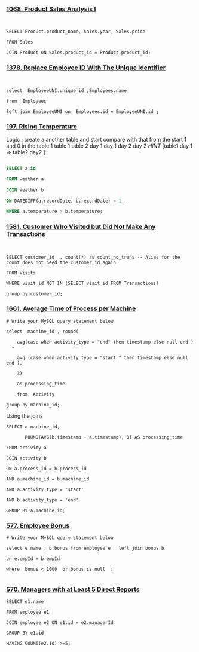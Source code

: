 
### [1068. Product Sales Analysis I](https://leetcode.com/problems/product-sales-analysis-i/)

```mysql
  

SELECT Product.product_name, Sales.year, Sales.price

FROM Sales

JOIN Product ON Sales.product_id = Product.product_id;

```


### [1378. Replace Employee ID With The Unique Identifier](https://leetcode.com/problems/replace-employee-id-with-the-unique-identifier/)

```mysql


select  EmployeeUNI.unique_id ,Employees.name

from  Employees

left join EmployeeUNI on  Employees.id = EmployeeUNI.id ;
```


### [197. Rising Temperature](https://leetcode.com/problems/rising-temperature/)

Logic :  create a another table and start compare with that from the start 1 and 0 in the table 1 
table 1     table 2 
day 1        day 1 
day 2        day 2 
	*HINT* [table1.day 1 =>  table2.day2 ]
	
	

```sql

SELECT a.id

FROM weather a

JOIN weather b

ON DATEDIFF(a.recordDate, b.recordDate) = 1 --

WHERE a.temperature > b.temperature;
```


### [1581. Customer Who Visited but Did Not Make Any Transactions](https://leetcode.com/problems/customer-who-visited-but-did-not-make-any-transactions/)


```Mysql
  

SELECT customer_id  , count(*) as count_no_trans -- Alias for the count does not need the customer_id again

FROM Visits

WHERE visit_id NOT IN (SELECT visit_id FROM Transactions)

group by customer_id;

```

### [1661. Average Time of Process per Machine](https://leetcode.com/problems/average-time-of-process-per-machine/)

```mysql
# Write your MySQL query statement below

select  machine_id , round(

    avg(case when activity_type = "end" then timestamp else null end )   -

    avg (case when activity_type = "start " then timestamp else null end ),

    3)

    as processing_time

    from  Activity

group by machine_id;
```


Using the  joins 

```mysql 
SELECT a.machine_id,

       ROUND(AVG(b.timestamp - a.timestamp), 3) AS processing_time

FROM activity a

JOIN activity b

ON a.process_id = b.process_id

AND a.machine_id = b.machine_id  

AND a.activity_type = 'start'

AND b.activity_type = 'end'

GROUP BY a.machine_id;

```

### [577. Employee Bonus](https://leetcode.com/problems/employee-bonus/)

```mysql 
# Write your MySQL query statement below

select e.name , b.bonus from employee e   left join bonus b

on e.empId = b.empId

where  bonus < 1000  or bonus is null  ;


```


### [570. Managers with at Least 5 Direct Reports](https://leetcode.com/problems/managers-with-at-least-5-direct-reports/)

```mysql 
SELECT e1.name

FROM employee e1

JOIN employee e2 ON e1.id = e2.managerId

GROUP BY e1.id

HAVING COUNT(e2.id) >=5;
```

